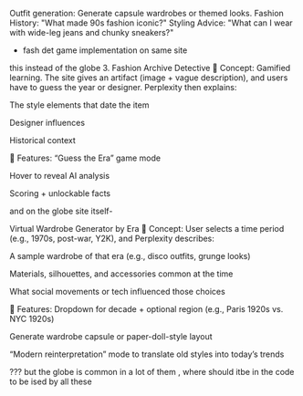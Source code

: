Outfit generation: Generate capsule wardrobes or themed looks.
Fashion History: "What made 90s fashion iconic?"
Styling Advice: "What can I wear with wide-leg jeans and chunky sneakers?"


- fash det game implementation on same site


this instead of the globe
 3. Fashion Archive Detective
🔹 Concept:
Gamified learning. The site gives an artifact (image + vague description), and users have to guess the year or designer. Perplexity then explains:

The style elements that date the item

Designer influences

Historical context

🔧 Features:
“Guess the Era” game mode

Hover to reveal AI analysis

Scoring + unlockable facts

and on the globe site itself- 

Virtual Wardrobe Generator by Era
🔹 Concept:
User selects a time period (e.g., 1970s, post-war, Y2K), and Perplexity describes:

A sample wardrobe of that era (e.g., disco outfits, grunge looks)

Materials, silhouettes, and accessories common at the time

What social movements or tech influenced those choices

🔧 Features:
Dropdown for decade + optional region (e.g., Paris 1920s vs. NYC 1920s)

Generate wardrobe capsule or paper-doll-style layout

“Modern reinterpretation” mode to translate old styles into today’s trends

???
but the globe is common in a lot of them , where should itbe in the code to be ised by all these
